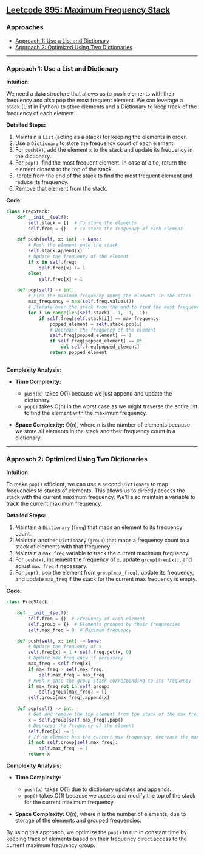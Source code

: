 ## [Leetcode 895: Maximum Frequency Stack](https://leetcode.com/problems/maximum-frequency-stack/)

### Approaches

- [Approach 1: Use a List and Dictionary](#approach-1-use-a-list-and-dictionary)
- [Approach 2: Optimized Using Two Dictionaries](#approach-2-optimized-using-two-dictionaries)

---

### Approach 1: Use a List and Dictionary

**Intuition:**

We need a data structure that allows us to push elements with their frequency and also pop the most frequent element. We can leverage a stack (List in Python) to store elements and a Dictionary to keep track of the frequency of each element. 

**Detailed Steps:**

1. Maintain a `List` (acting as a stack) for keeping the elements in order.
2. Use a `Dictionary` to store the frequency count of each element.
3. For `push(x)`, add the element `x` to the stack and update its frequency in the dictionary.
4. For `pop()`, find the most frequent element. In case of a tie, return the element closest to the top of the stack.
5. Iterate from the end of the stack to find the most frequent element and reduce its frequency.
6. Remove that element from the stack.

**Code:**

```python
class FreqStack:
    def __init__(self):
        self.stack = []  # To store the elements
        self.freq = {}   # To store the frequency of each element

    def push(self, x: int) -> None:
        # Push the element onto the stack
        self.stack.append(x)
        # Update the frequency of the element
        if x in self.freq:
            self.freq[x] += 1
        else:
            self.freq[x] = 1

    def pop(self) -> int:
        # Find the maximum frequency among the elements in the stack
        max_frequency = max(self.freq.values())
        # Iterate over the stack from the end to find the most frequent element
        for i in range(len(self.stack) - 1, -1, -1):
            if self.freq[self.stack[i]] == max_frequency:
                popped_element = self.stack.pop(i)
                # Decrease the frequency of the element
                self.freq[popped_element] -= 1
                if self.freq[popped_element] == 0:
                    del self.freq[popped_element]
                return popped_element
        
```

**Complexity Analysis:**

- **Time Complexity:** 
  - `push(x)` takes O(1) because we just append and update the dictionary.
  - `pop()` takes O(n) in the worst case as we might traverse the entire list to find the element with the maximum frequency.
  
- **Space Complexity:** O(n), where n is the number of elements because we store all elements in the stack and their frequency count in a dictionary.

---

### Approach 2: Optimized Using Two Dictionaries

**Intuition:**

To make `pop()` efficient, we can use a second `Dictionary` to map frequencies to stacks of elements. This allows us to directly access the stack with the current maximum frequency. We'll also maintain a variable to track the current maximum frequency.

**Detailed Steps:**

1. Maintain a `Dictionary` (`freq`) that maps an element to its frequency count.
2. Maintain another `Dictionary` (`group`) that maps a frequency count to a stack of elements with that frequency.
3. Maintain a `max_freq` variable to track the current maximum frequency.
4. For `push(x)`, increment the frequency of `x`, update `group[freq[x]]`, and adjust `max_freq` if necessary.
5. For `pop()`, pop the element from `group[max_freq]`, update its frequency, and update `max_freq` if the stack for the current max frequency is empty.

**Code:**

```python
class FreqStack:

    def __init__(self):
        self.freq = {}  # Frequency of each element
        self.group = {}  # Elements grouped by their frequencies
        self.max_freq = 0  # Maximum frequency

    def push(self, x: int) -> None:
        # Update the frequency of x
        self.freq[x] = 1 + self.freq.get(x, 0)
        # Update max frequency if necessary
        max_freq = self.freq[x]
        if max_freq > self.max_freq:
            self.max_freq = max_freq
        # Push x onto the group stack corresponding to its frequency
        if max_freq not in self.group:
            self.group[max_freq] = []
        self.group[max_freq].append(x)

    def pop(self) -> int:
        # Get and remove the top element from the stack of the max frequency
        x = self.group[self.max_freq].pop()
        # Decrease the frequency of the element
        self.freq[x] -= 1
        # If no element has the current max frequency, decrease the max frequency
        if not self.group[self.max_freq]:
            self.max_freq -= 1
        return x
```

**Complexity Analysis:**

- **Time Complexity:** 
  - `push(x)` takes O(1) due to dictionary updates and appends.
  - `pop()` takes O(1) because we access and modify the top of the stack for the current maximum frequency.
  
- **Space Complexity:** O(n), where n is the number of elements, due to storage of the elements and grouped frequencies.

By using this approach, we optimize the `pop()` to run in constant time by keeping track of elements based on their frequency direct access to the current maximum frequency group.

